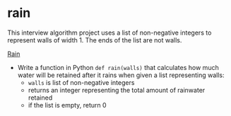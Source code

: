 # rain
This interview algorithm project uses a list of non-negative integers to represent walls of width 1. The ends of the list are not walls.

[Rain](/rain/0-rain.py)
* Write a function in Python `def rain(walls)` that calculates how much water will be retained after it rains when given a list representing walls:
  * `walls` is list of non-negative integers
  * returns an integer representing the total amount of rainwater retained
  * if the list is empty, return 0
